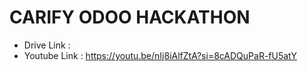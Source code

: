 # CARIFY ODOO HACKATHON
- Drive Link   :
- Youtube Link : https://youtu.be/nIj8iAlfZtA?si=8cADQuPaR-fU5atY
